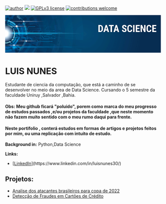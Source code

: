 [![author](https://img.shields.io/badge/name-Luis%20Nunes-red)](https://www.linkedin.com/in/luisnunes30) [![](https://img.shields.io/badge/python-3.7+-blue.svg)](https://www.python.org/downloads/release/python-365/) [![GPLv3 license](https://img.shields.io/badge/License-GPLv3-blue.svg)](http://perso.crans.org/besson/LICENSE.html) [![contributions welcome](https://img.shields.io/badge/contributions-welcome-brightgreen.svg?style=flat)](https://github.com/carlosfab/data_science/issues)

<p align="center">
  <img src="banner.png" >
</p>

# LUIS NUNES

Estudante de ciencia da computação, que está a caminho de se desenvolver no meio da area de Data Science. Cursando o 5 semestre da faculdade Uniruy ,Salvador ,Bahia.
#### **Obs: Meu github ficará "poluido", porem como marca do meu progresso de estudos passados ,e/ou projetos da faculdade ,que neste momento não fazem muito sentido com o meu rumo daqui para frente.**
#### Neste portifolio , conterá estudos em formas de artigos e projetos feitos por mim, ou uma replicação com intuito de estudo.
**Background in:** Python,Data Science


**Links:**
* [[LinkedIn]([https://www.linkedin.com/in/luisnunes3](https://www.linkedin.com/in/luisnunes30/))](https://www.linkedin.com/in/luisnunes30/)


## Projetos:

- [Analise dos atacantes brasileiros para copa de 2022](https://github.com/LuisNunes301/analys-player-brasil)
- [Detecção de Fraudes em Cartões de Crédito](https://github.com/LuisNunes301/Credit-Card-Fraud-Detection)
